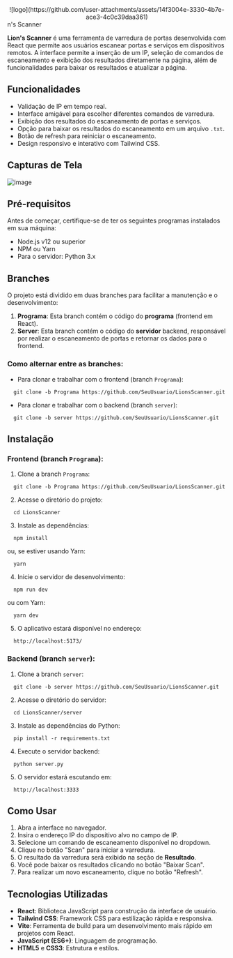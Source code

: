<center>
![logo](https://github.com/user-attachments/assets/14f3004e-3330-4b7e-ace3-4c0c39daa361)

</center>
n's Scanner

**Lion's Scanner** é uma ferramenta de varredura de portas desenvolvida com React que permite aos usuários escanear portas e serviços em dispositivos remotos. A interface permite a inserção de um IP, seleção de comandos de escaneamento e exibição dos resultados diretamente na página, além de funcionalidades para baixar os resultados e atualizar a página.

## Funcionalidades

- Validação de IP em tempo real.
- Interface amigável para escolher diferentes comandos de varredura.
- Exibição dos resultados do escaneamento de portas e serviços.
- Opção para baixar os resultados do escaneamento em um arquivo `.txt`.
- Botão de refresh para reiniciar o escaneamento.
- Design responsivo e interativo com Tailwind CSS.

## Capturas de Tela

![image](https://github.com/user-attachments/assets/9d04257d-d876-4388-9f9c-1a22c1458fac)


## Pré-requisitos

Antes de começar, certifique-se de ter os seguintes programas instalados em sua máquina:

- Node.js v12 ou superior
- NPM ou Yarn
- Para o servidor: Python 3.x

## Branches

O projeto está dividido em duas branches para facilitar a manutenção e o desenvolvimento:

1. **Programa**: Esta branch contém o código do **programa** (frontend em React).
2. **Server**: Esta branch contém o código do **servidor** backend, responsável por realizar o escaneamento de portas e retornar os dados para o frontend.

### Como alternar entre as branches:

- Para clonar e trabalhar com o frontend (branch `Programa`):
```
  git clone -b Programa https://github.com/SeuUsuario/LionsScanner.git
```
- Para clonar e trabalhar com o backend (branch `server`):
```
  git clone -b server https://github.com/SeuUsuario/LionsScanner.git
```
## Instalação

### Frontend (branch `Programa`):

1. Clone a branch `Programa`:
```
  git clone -b Programa https://github.com/SeuUsuario/LionsScanner.git
```
2. Acesse o diretório do projeto:
```
  cd LionsScanner
```
3. Instale as dependências:
```
  npm install
```
  ou, se estiver usando Yarn:
```
  yarn
```
4. Inicie o servidor de desenvolvimento:
```
  npm run dev
```
  ou com Yarn:
```
  yarn dev
```
5. O aplicativo estará disponível no endereço:
```
  http://localhost:5173/
```
### Backend (branch `server`):

1. Clone a branch `server`:
```
  git clone -b server https://github.com/SeuUsuario/LionsScanner.git
```
2. Acesse o diretório do servidor:
```
  cd LionsScanner/server
```
3. Instale as dependências do Python:
```
  pip install -r requirements.txt
```
4. Execute o servidor backend:
```
  python server.py
```
5. O servidor estará escutando em:
```
  http://localhost:3333
```
## Como Usar

1. Abra a interface no navegador.
2. Insira o endereço IP do dispositivo alvo no campo de IP.
3. Selecione um comando de escaneamento disponível no dropdown.
4. Clique no botão "Scan" para iniciar a varredura.
5. O resultado da varredura será exibido na seção de **Resultado**.
6. Você pode baixar os resultados clicando no botão "Baixar Scan".
7. Para realizar um novo escaneamento, clique no botão "Refresh".


## Tecnologias Utilizadas

- **React**: Biblioteca JavaScript para construção da interface de usuário.
- **Tailwind CSS**: Framework CSS para estilização rápida e responsiva.
- **Vite**: Ferramenta de build para um desenvolvimento mais rápido em projetos com React.
- **JavaScript (ES6+)**: Linguagem de programação.
- **HTML5** e **CSS3**: Estrutura e estilos.
